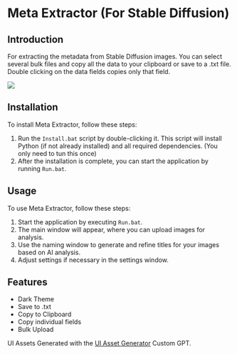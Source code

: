 
# Meta Extractor (For Stable Diffusion)

## Introduction
For extracting the metadata from Stable Diffusion images.  You can select several bulk files and copy all the data to your clipboard or save to a .txt file. Double clicking on the data fields copies only that field.

<img src='https://drive.google.com/uc?export=view&id=1DGsYz0aPdl40IYzMgBigg047pJX0ABW5'>

## Installation
To install Meta Extractor, follow these steps:
1. Run the `Install.bat` script by double-clicking it. This script will install Python (if not already installed) and all required dependencies. (You only need to tun this once)
2. After the installation is complete, you can start the application by running `Run.bat`.

## Usage
To use Meta Extractor, follow these steps:
1. Start the application by executing `Run.bat`.
2. The main window will appear, where you can upload images for analysis.
3. Use the naming window to generate and refine titles for your images based on AI analysis.
4. Adjust settings if necessary in the settings window.

## Features
- Dark Theme
- Save to .txt
- Copy to Clipboard
- Copy individual fields
- Bulk Upload

UI Assets Generated with the <a href="https://chat.openai.com/g/g-H0UwwgFOe-ui-asset-generator">UI Asset Generator</a> Custom GPT.
